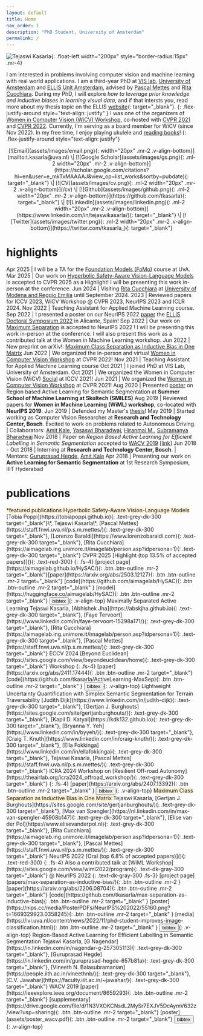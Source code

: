 ```yaml
---
layout: default
title: Home
nav_order: 1
description: "PhD Student, University of Amsterdam"
permalink: /
---
```


![Tejaswi Kasarla](assets/images/profile_photo.png){: .float-left width="200px" style="border-radius:15px" .mr-4}  

I am interested in problems involving computer vision and machine learning with real world applications. I am a third-year PhD at [VIS lab](https://ivi.fnwi.uva.nl/vislab/), [University of Amsterdam](https://www.uva.nl/en) and [ELLIS Unit Amsterdam](https://ivi.fnwi.uva.nl/ellis/), advised by [Pascal Mettes](https://staff.fnwi.uva.nl/p.s.m.mettes/index.html) and [Rita Cucchiara](http://personale.unimore.it/Rubrica/dettaglio/cucchiara). During my PhD, I will explore _how to leverage prior knowledge and inductive biases in learning visual data_, and if that intersts you, read more about my thesis topic on the ELLIS [website](https://ellis.eu/projects/inductive-and-semantic-priors-for-categorization-in-deep-learning){: target="_blank"}. 
{: .flex-justify-around style="text-align: justify" }
I was one of the organizers of [Women in Computer Vision (WiCV) Workshop](https://sites.google.com/view/wicv/), co-hosted with [CVPR 2021](http://cvpr2021.thecvf.com/) and [CVPR 2022](http://cvpr2022.thecvf.com/). Currently, I'm serving as a board member for WiCV (since Nov 2022). In my free time, I enjoy playing ukulele and [reading books](/more.html)!
{: .flex-justify-around style="text-align: justify"}

<p markdown="1" align="center">
[![Email](assets/images/email.png){: width="20px" .mr-2 .v-align-bottom}](mailto:t.kasarla@uva.nl) \| [![Google Scholar](assets/images/gs.png){: .ml-2 width="20px" .mr-2 .v-align-bottom}](https://scholar.google.com/citations?hl=en&user=e_mkTxMAAAAJ&view_op=list_works&sortby=pubdate){: target="_blank"} \| [![CV](assets/images/cv.png){: .ml-2 width="20px" .mr-2 .v-align-bottom}](/cv) \| [![Github](assets/images/github.png){: .ml-2 width="20px" .mr-2 .v-align-bottom}](https://github.com/tkasarla){: target="_blank"} \| [![LinkedIn](assets/images/linkedin.png){: .ml-2 width="20px" .mr-2 .v-align-bottom}](https://www.linkedin.com/in/tejaswikasarla/){: target="_blank"} \| [![Twitter](assets/images/twitter.png){: .ml-2 width="20px" .mr-2 .v-align-bottom}](https://twitter.com/tkasarla_){: target="_blank"}
</p>

<p markdown=1 align="center" style="color:#FF3300">


</p>


# highlights

Apr 2025 | I will be a TA for the [Foundation Models (FoMo)](https://uvafomo.github.io) course at UvA.
Mar 2025 | Our work on [Hyperbolic Safety-Aware Vision-Language Models](https://arxiv.org/abs/2503.12127) is accepted to CVPR 2025 as a Highlight! I will be presenting this work in-person at the conference.
Jun 2024 | Visiting [Rita Cucchiara](https://aimagelab.ing.unimore.it/imagelab/person.asp?idpersona=1) at [University of Modena and Reggio Emilia](https://www.unimore.it/) until September 2024. 
2023 | Reviewed papers for ICCV 2023, WiCV Workshop @ CVPR 2023, NeurIPS 2023 and ICLR 2024. 
Nov 2022 | Teaching Assistant for Applied Machine Learning course.
Sep 2022 | I presented a poster on our NeurIPS 2022 [paper](https://arxiv.org/abs/2206.08704) the [ELLIS Doctoral Symposium 2022](https://ellisalicante.org/eds2022/) in Alicante, Spain!
Sep 2022 | Our work on [Maximum Separation](https://arxiv.org/abs/2206.08704) is accepted to NeurIPS 2022 ! I will be presenting this work in-person at the conference. I will also present this work as a contributed talk at the Women in Machine Learning workshop.
Jun 2022 | New preprint on arXiv!: [Maximum Class Separation as Inductive Bias in One Matrix](https://arxiv.org/abs/2206.08704)
Jun 2022 | We organized the in-person and virtual [Women in Computer Vision Workshop](https://sites.google.com/view/wicvcvpr2022/home) at CVPR 2022!
Nov 2021 | Teaching Assistant for Applied Machine Learning course
Oct 2021 | I joined PhD at VIS Lab, University of Amsterdam.
Oct 2021 | We organized the Women in Computer Vision (WiCV) [Social](https://iccv2021.thecvf.com/networking-sessions) at ICCV 2021!
Jun 2021 | We organized the [Women in Computer Vision Workshop](https://sites.google.com/view/wicvcvpr2021/home) at CVPR 2021!
Aug 2020 | Presented [poster](https://smiles.skoltech.ru/poster-presentations) on Region based Active Learning for Semantic Segmentation at **Summer School of Machine Learning at Skoltech (SMILES)**
Aug 2019 |  Reviewed papers for **Women in Machine Learning (WiML) workshop**, co-located with **NeurIPS 2019**.
Jun 2019 |  Defended my Master's [thesis](http://web2py.iiit.ac.in/research_centres/publications/view_publication/mastersthesis/769)!
May 2019 | Started working as Computer Vision Researcher at **Research and Technology Center, Bosch**. Excited to work on problems related to Autonomous Driving. \| Collaborators: [Amit Kale](https://www.linkedin.com/in/kaleamit/), [Yasaswi Bharadwaj](https://www.linkedin.com/in/yasaswi-bharadwaj-katta-87647555), [Hiranmai M.](https://www.linkedin.com/in/hiranmai-4b0a3398/), [Subramanya Bharadwaj](https://www.linkedin.com/in/subramanya-bharadwaj-63b10758/)
Nov 2018 | Paper on _Region Based Active Learning for Efficient Labelling in Semantic Segmentation_ accepted to [WACV 2019](http://wacv19.wacv.net) [[link]](https://ieeexplore.ieee.org/document/8659293)
Jun 2018 - Oct 2018 | Interning at **Research and Technology Center, Bosch**. \| Mentors: [Guruprasad Hegde](https://www.linkedin.com/in/guruprasad-hegde-657b81a/),  [Amit Kale](https://www.linkedin.com/in/kaleamit/)
Apr 2018 | Presenting our work on **Active Learning for Semantic Segmentation** at 1st Research Symposium, IIIT Hyderabad


# publications
<span class="fs-4" style="background-color:rgba(255, 221, 126, 0.3)">
*featured publications
</span>

<span class="fs-5" style="background-color:rgba(255, 221, 126, 0.3)">
Hyperbolic Safety-Aware Vision-Language Models  
</span> 
[Tobia Poppi](https://tobiapoppi.github.io){: .text-grey-dk-300 target="_blank"}\*, Tejaswi Kasarla\*, [Pascal Mettes](https://staff.fnwi.uva.nl/p.s.m.mettes/){: .text-grey-dk-300 target="_blank"}, [Lorenzo Baraldi](https://www.lorenzobaraldi.com){: .text-grey-dk-300 target="_blank"}, [Rita Cucchiara](https://aimagelab.ing.unimore.it/imagelab/person.asp?idpersona=1){: .text-grey-dk-300 target="_blank"}   
CVPR 2025 [Highlight (top 13.5% of accepted papers)](){: .text-red-300}
{: .fs-4}  
<span class="fs-3">
[project page](https://aimagelab.github.io/HySAC/){: .btn .btn-outline .mr-2 target="_blank"}[paper](https://arxiv.org/abs/2503.12127){: .btn .btn-outline .mr-2 target="_blank"} [code](https://github.com/aimagelab/HySAC){: .btn .btn-outline .mr-2 target="_blank" } [model](https://huggingface.co/aimagelab/HySAC){: .btn .btn-outline .mr-2 target="_blank"} <button class="btn btn-outline bibtex">bibtex</button>{: .v-align-top}
</span>  

<span class="fs-5">
Maximally Separated Active Learning   
</span>
 Tejaswi Kasarla, [Abhishek Jha](https://abskjha.github.io){: .text-grey-dk-300 target="_blank"}, [Faye Tervoort](https://www.linkedin.com/in/faye-tervoort-15298a171/){: .text-grey-dk-300 target="_blank"}, [Rita Cucchiara](https://aimagelab.ing.unimore.it/imagelab/person.asp?idpersona=1){: .text-grey-dk-300 target="_blank"}, [Pascal Mettes](https://staff.fnwi.uva.nl/p.s.m.mettes/){: .text-grey-dk-300 target="_blank"}  
ECCV 2024 [Beyond Euclidean](https://sites.google.com/view/beyondeuclidean/home){: .text-grey-dk-300 target="_blank"} Workshop
{: .fs-4}  
<span class="fs-3">
[paper](https://arxiv.org/abs/2411.17444){: .btn .btn-outline .mr-2 target="_blank"} [code](https://github.com/tkasarla/ActiveLearning-MaxSep){: .btn .btn-outline .mr-2 target="_blank" } <button class="btn btn-outline bibtex">bibtex</button>{: .v-align-top}
</span>  

<span class="fs-5">
Lightweight Uncertainty Quantification with Simplex Semantic Segmentation for Terrain Traversability
</span>
[Judith Dijk](https://www.linkedin.com/in/judith-dijk){: .text-grey-dk-300 target="_blank"}, [Gertjan J. Burghouts](https://sites.google.com/site/gertjanburghouts/){: .text-grey-dk-300 target="_blank"}, [Kapil D. Katyal](https://kdk132.github.io){: .text-grey-dk-300 target="_blank"}, [Bryanna Y. Yeh](https://www.linkedin.com/in/byyeh/){: .text-grey-dk-300 target="_blank"}, [Craig T. Knuth](https://www.linkedin.com/in/craig-knuth/){: .text-grey-dk-300 target="_blank"}, [Ella Fokkinga](https://www.linkedin.com/in/ellafokkinga){: .text-grey-dk-300 target="_blank"}, Tejaswi Kasarla, [Pascal Mettes](https://staff.fnwi.uva.nl/p.s.m.mettes/){: .text-grey-dk-300 target="_blank"}  
ICRA 2024 Workshop on [Resilient Off-road Autonomy](https://theairlab.org/icra2024_offroad_workshop/){: .text-grey-dk-300 target="_blank"}
{: .fs-4}  
<span class="fs-3">
[paper](https://arxiv.org/abs/2407.13392){: .btn .btn-outline .mr-2 target="_blank" } <button class="btn btn-outline bibtex">bibtex</button>{: .v-align-top}
</span>  


<span class="fs-5" style="background-color:rgba(255, 221, 126, 0.3)">
Maximum Class Separation as Inductive Bias in One Matrix  
</span>
 Tejaswi Kasarla, [Gertjan J. Burghouts](https://sites.google.com/site/gertjanburghouts/){: .text-grey-dk-300 target="_blank"}, [Max van Spengler](https://nl.linkedin.com/in/max-van-spengler-45908b147){: .text-grey-dk-300 target="_blank"}, [Elise van der Pol](https://www.elisevanderpol.nl){: .text-grey-dk-300 target="_blank"}, [Rita Cucchiara](https://aimagelab.ing.unimore.it/imagelab/person.asp?idpersona=1){: .text-grey-dk-300 target="_blank"}, [Pascal Mettes](https://staff.fnwi.uva.nl/p.s.m.mettes/){: .text-grey-dk-300 target="_blank"}  
NeurIPS 2022 [Oral (top 6.8% of accepted papers)](){: .text-red-300}
{: .fs-4}  
Also a contributed talk at [WiML Workshop](https://sites.google.com/view/wiml2022/program){: .text-dk-gray-300 target="_blank"} @ NeurIPS 2022
{: .text-dk-gray-300 .fs-3}
<span class="fs-3">
[project page](papers/max-separation-as-inductive-bias/){: .btn .btn-outline .mr-2 }[paper](https://arxiv.org/abs/2206.08704){: .btn .btn-outline .mr-2 target="_blank"} [code](https://github.com/tkasarla/max-separation-as-inductive-bias){: .btn .btn-outline .mr-2 target="_blank" } [poster](https://nips.cc/media/PosterPDFs/NeurIPS%202022/55160.png?t=1669329923.0358245){: .btn .btn-outline .mr-2 target="_blank" } [media](https://ivi.uva.nl/content/news/2022/11/phd-student-improves-image-classification.html){: .btn .btn-outline .mr-2 target="_blank" } <button class="btn btn-outline bibtex">bibtex</button>{: .v-align-top}
</span>  



<span class="fs-5">
Region-Based Active Learning for Efficient Labelling in Semantic Segmentation  
</span>
Tejaswi Kasarla, [G Nagendar](https://in.linkedin.com/in/nagendar-g-257305113){: .text-grey-dk-300 target="_blank"}, [Guruprasad Hegde](https://in.linkedin.com/in/guruprasad-hegde-657b81a){: .text-grey-dk-300 target="_blank"}, [Vineeth N. Balasubramanian](https://people.iith.ac.in/vineethnb/){: .text-grey-dk-300 target="_blank"}, [C.V. Jawahar](https://faculty.iiit.ac.in/~jawahar/){: .text-grey-dk-300 target="_blank"}  
WACV 2019

<span class="fs-3">
[paper](https://ieeexplore.ieee.org/document/8659293){: .btn .btn-outline .mr-2 target="_blank"} [supplementary](https://drive.google.com/file/d/1N3VXOKCNsdL2MySr7EXJV5DcAymV632z/view?usp=sharing){: .btn .btn-outline .mr-2 target="_blank"} [poster](assets/poster_wacv.pdf){: .btn .btn-outline .mr-2 target="_blank"} <button class="btn btn-outline fn-bibtex">bibtex</button>{: .v-align-top}
</span>
